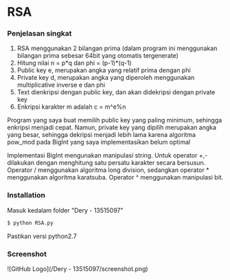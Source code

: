 # RSA

### Penjelasan singkat

1. RSA menggunakan 2 bilangan prima (dalam program ini menggunakan bilangan prima sebesar 64bit yang otomatis tergenerate)
2. Hitung nilai n = p\*q dan phi = (p-1)\*(q-1)
3. Public key e, merupakan angka yang relatif prima dengan phi
4. Private key d, merupakan angka yang diperoleh menggunakan multiplicative inverse e dan phi
5. Text dienkripsi dengan public key, dan akan didekripsi dengan private key
6. Enkripsi karakter m adalah c = m^e%n

Program yang saya buat memilih public key yang paling minimum, sehingga enkripsi menjadi cepat. Namun, private key yang dipilih merupakan angka yang besar, sehingga dekripsi menjadi lebih lama karena algoritma pow_mod pada BigInt yang saya implementasikan belum optimal

Implementasi BigInt mengunakan manipulasi string. Untuk operator +,- dilakukan dengan menghitung satu persatu karakter secara bersusun. Operator / menggunakan algoritma long division, sedangkan operator * menggunakan algoritma karatsuba. Operator ^ menggunakan manipulasi bit.

### Installation
Masuk kedalam folder "Dery - 13515097"
```sh
$ python RSA.py
```
Pastikan versi python2.7

### Screenshot

![GitHub Logo](/Dery - 13515097/screenshot.png)
